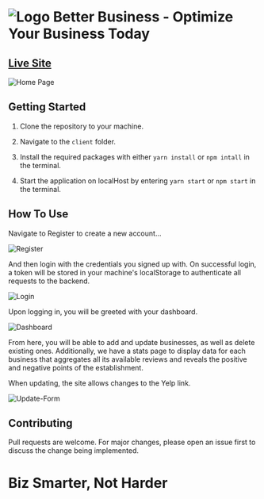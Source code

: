 # ![Logo](https://i.imgur.com/avDltk4.png) Better Business - Optimize Your Business Today 
## [Live Site](https://better-business.netlify.com)

![Home Page](https://i.imgur.com/J8gcDyv.png)

## Getting Started
1. Clone the repository to your machine.

2. Navigate to the ```client``` folder.

3. Install the required packages with either ```yarn install``` or ```npm intall``` in the terminal.

4. Start the application on localHost by entering ```yarn start``` or ```npm start``` in the terminal.

## How To Use

Navigate to Register to create a new account...

![Register](https://i.imgur.com/lLdTVuE.png)

And then login with the credentials you signed up with. On successful login, a token will be stored in your machine's localStorage to authenticate all requests to the backend.

![Login](https://i.imgur.com/zky76Ol.png)

Upon logging in, you will be greeted with your dashboard.

![Dashboard](https://i.imgur.com/Nuaovq3.png)

From here, you will be able to add and update businesses, as well as delete existing ones. Additionally, we have a stats page to display data for each business that aggregates all its available reviews and reveals the positive and negative points of the establishment.

When updating, the site allows changes to the Yelp link.

![Update-Form](https://i.imgur.com/VaKysGX.png)

## Contributing
Pull requests are welcome. For major changes, please open an issue first to discuss the change being implemented.

# Biz Smarter, Not Harder
